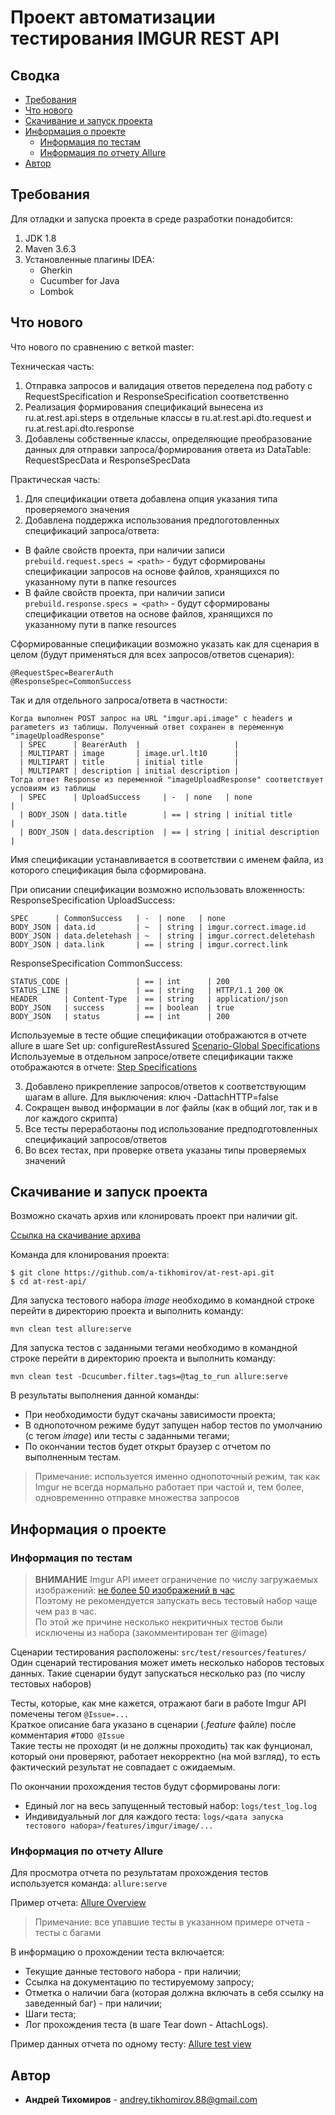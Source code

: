 # Проект автоматизации тестирования IMGUR REST API

## Сводка

- [Требования](#Требования)
- [Что нового](#Что-нового)
- [Скачивание и запуск проекта](#Скачивание-и-запуск-проекта)
- [Информация о проекте](#Информация-о-проекте)
    - [Информация по тестам](#Информация-по-тестам)
    - [Информация по отчету Allure](#Информация-по-отчету-Allure)  
- [Автор](#Автор)

## Требования
<a name="Требования"></a>
Для отладки и запуска проекта в среде разработки понадобится:

1. JDK 1.8
2. Maven 3.6.3
3. Установленные плагины IDEA:
    - Gherkin
    - Cucumber for Java
    - Lombok
    
## Что нового
<a name="Что-нового"></a>

Что нового по сравнению с веткой master:  

Техническая часть:
1. Отправка запросов и валидация ответов переделена под работу с RequestSpecification и ResponseSpecification соответственно
2. Реализация формирования спецификаций вынесена из ru.at.rest.api.steps в отдельные классы в ru.at.rest.api.dto.request и ru.at.rest.api.dto.response
3. Добавлены собственные классы, определяющие преобразование данных для отправки запроса/формирования ответа из DataTable: RequestSpecData и ResponseSpecData

Практическая часть:
1. Для спецификации ответа добавлена опция указания типа проверяемого значения
2. Добавлена поддержка использования предпоготовленных спецификаций запроса/ответа:  
- В файле свойств проекта, при наличии записи `prebuild.request.specs = <path>` - будут сформированы спецификации запросов на основе файлов, хранящихся по указанному пути в папке resources  
- В файле свойств проекта, при наличии записи `prebuild.response.specs = <path>` - будут сформированы спецификации ответов на основе файлов, хранящихся по указанному пути в папке resources  

Сформированные спецификации возможно указать как для сценария в целом (будут применяться для всех запросов/ответов сценария):
```
@RequestSpec=BearerAuth
@ResponseSpec=CommonSuccess
```
Так и для отдельного запроса/ответа в частности:
```
Когда выполнен POST запрос на URL "imgur.api.image" с headers и parameters из таблицы. Полученный ответ сохранен в переменную "imageUploadResponse"
  | SPEC      | BearerAuth  |                     |
  | MULTIPART | image       | image.url.lt10      |
  | MULTIPART | title       | initial title       |
  | MULTIPART | description | initial description |
Тогда ответ Response из переменной "imageUploadResponse" соответствует условиям из таблицы
  | SPEC      | UploadSuccess     | -  | none   | none                |
  | BODY_JSON | data.title        | == | string | initial title       |
  | BODY_JSON | data.description  | == | string | initial description |
```

Имя спецификации устанавливается в соответствии с именем файла, из которого спецификация была сформирована.

При описании спецификации возможно использовать вложенность:  
ResponseSpecification UploadSuccess:
```
SPEC      | CommonSuccess   | -  | none   | none
BODY_JSON | data.id         | ~  | string | imgur.correct.image.id
BODY_JSON | data.deletehash | ~  | string | imgur.correct.deletehash
BODY_JSON | data.link       | == | string | imgur.correct.link
```
ResponseSpecification CommonSuccess:
```
STATUS_CODE |               | == | int      | 200
STATUS_LINE |               | == | string   | HTTP/1.1 200 OK
HEADER      | Content-Type  | == | string   | application/json
BODY_JSON   | success       | == | boolean  | true
BODY_JSON   | status        | == | int      | 200
```
Используемые в тесте общие спецификации отображаются в отчете allure в шаге Set up: configureRestAssured [Scenario-Global Specifications](https://drive.google.com/file/d/1S2dPrD1hvD-KKvhwePBHoUZcQb97t-da/view?usp=sharing)  
Используемые в отдельном запросе/ответе спецификации также отображаются в отчете: [Step Specifications](https://drive.google.com/file/d/1HjmRUccOlvpOxmXs10HWC8llTy3nzTJt/view?usp=sharing)

3. Добавлено прикрепление запросов/ответов к соответствующим шагам в allure. Для выключения: ключ -DattachHTTP=false  
4. Сокращен вывод информации в лог файлы (как в общий лог, так и в лог каждого скрипта)
5. Все тесты переработаоны под использование предподготовленных спецификаций запросов/ответов
6. Во всех тестах, при проверке ответа указаны типы проверяемых значений

## Скачивание и запуск проекта
<a name="Скачивание-и-запуск-проекта"></a>
Возможно скачать архив или клонировать проект при наличии git.

[Ссылка на скачивание архива](https://github.com/a-tikhomirov/at-rest-api/archive/master.zip)

Команда для клонирования проекта:

```
$ git clone https://github.com/a-tikhomirov/at-rest-api.git
$ cd at-rest-api/
```

Для запуска тестового набора *image* необходимо в командной строке перейти в директорию проекта и выполнить команду:

```
mvn clean test allure:serve
```

Для запуска тестов c заданными тегами необходимо в командной строке перейти в директорию проекта и выполнить команду:

```
mvn clean test -Dcucumber.filter.tags=@tag_to_run allure:serve
```

В результаты выполнения данной команды:
- При необходимости будут скачаны зависимости проекта;
- В однопоточном режиме будут запущен набор тестов по умолчанию (с тегом *image*) или тесты с заданными тегами;
- По окончании тестов будет открыт браузер с отчетом по выполненным тестам.

> Примечание: используется именно однопоточный режим, так как Imgur не всегда нормально
> работает при частой и, тем более, одновременнно отправке множества запросов

## Информация о проекте
<a name="Информация-о-проекте"></a>
### Информация по тестам
<a name="Информация-по-тестам"></a>
> **ВНИМАНИЕ** Imgur API имеет ограничение по числу загружаемых изображений: [не более 50 изображений в час](https://help.imgur.com/hc/en-us/articles/115000083326-What-files-can-I-upload-What-is-the-size-limit-)  
> Поэтому не рекомендуется запускать весь тестовый набор чаще чем раз в час.  
> По этой же причине несколько некритичных тестов были исключены из набора (закомментирован тег @image)

Сценарии тестирования расположены: `src/test/resources/features/`  
Один сценарий тестирования может иметь несколько наборов тестовых данных. Такие сценарии будут запускаться несколько раз (по числу тестовых наборов)  

Тесты, которые, как мне кажется, отражают баги в работе Imgur API помечены тегом `@Issue=...`  
Краткое описание бага указано в сценарии (*.feature* файле) после комментария `#TODO @Issue`  
Такие тесты не проходят (и не должны проходить) так как фунционал, который они проверяют, работает некорректно (на мой взгляд), то есть фактический результат не совпадает с ожидаемым. 

По окончании прохождения тестов будут сформированы логи:
- Единый лог на весь запущенный тестовый набор: `logs/test_log.log`
- Индивидуальный лог для каждого теста: `logs/<дата запуска тестового набора>/features/imgur/image/...`

### Информация по отчету Allure
<a name="Информация-по-отчету-Allure"></a>
Для просмотра отчета по результатам прохождения тестов используется команда: `allure:serve`

Пример отчета: [Allure Overview](https://drive.google.com/file/d/1eXKAYbitijOZVUgGdNCSxAnlz_4vv6Hm/view?usp=sharing)
> Примечание: все упавшие тесты в указанном примере отчета - тесты с багами

В информацию о прохождении теста включается:
- Текущие данные тестового набора - при наличии;
- Ссылка на документацию по тестируемому запросу;
- Отметка о наличии бага (которая должна включать в себя ссылку на заведенный баг) - при наличии;
- Шаги теста;
- Лог прохождения теста (в шаге Tear down - AttachLogs).

Пример данных отчета по одному тесту: [Allure test view](https://drive.google.com/file/d/1wH-_Xp9e1NOUUCSItCLsDZ1WocmtLRrF/view?usp=sharing)

## Автор

- **Андрей Тихомиров** - <andrey.tikhomirov.88@gmail.com>